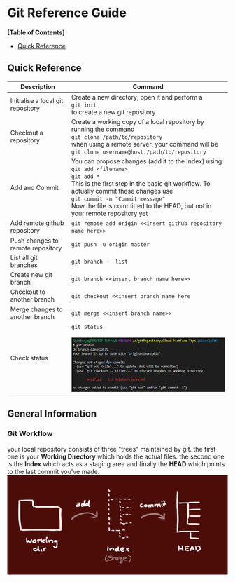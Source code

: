# Git Reference Guide

**[Table of Contents]**

- [Quick Reference](#quick-reference)

## Quick Reference

| Description                       | Command                                                                                                                                                                                                                                                                                                            |
| --------------------------------- | ------------------------------------------------------------------------------------------------------------------------------------------------------------------------------------------------------------------------------------------------------------------------------------------------------------------ |
| Initialise a local git repository | Create a new directory, open it and perform a <br> `git init` <br> to create a new git repository                                                                                                                                                                                                                  |
| Checkout a repository             | Create a working copy of a local repository by running the command <br> `git clone /path/to/repository` <br> when using a remote server, your command will be <br> `git clone username@host:/path/to/repository`                                                                                                   |
| Add and Commit                    | You can propose changes (add it to the Index) using <br> `git add <filename>` <br> `git add *` <br> This is the first step in the basic git workflow. To actually commit these changes use <br> `git commit -m "Commit message"` <br> Now the file is committed to the HEAD, but not in your remote repository yet |
| Add remote github repository      | `git remote add origin <<insert github repository name here>>`                                                                                                                                                                                                                                                     |
| Push changes to remote repository | `git push -u origin master`                                                                                                                                                                                                                                                                                        |
| List all git branches             | `git branch -- list`                                                                                                                                                                                                                                                                                               |
| Create new git branch             | `git branch <<insert branch name here>>`                                                                                                                                                                                                                                                                           |
| Checkout to another branch        | `git checkout <<insert branch name here`                                                                                                                                                                                                                                                                           |
| Merge changes to another branch   | `git merge <<insert branch name>>`                                                                                                                                                                                                                                                                                 |
| Check status                      | `git status` <br><br> ![Git Status](https://github.com/chatenrk/Cloud-Platform-Tips/blob/cleanUpGit/Git%20Related/screenshots/git%20status.PNG) <br>                                                                                                                                                               |

## General Information

### Git Workflow

your local repository consists of three "trees" maintained by git. the first one is your **Working Directory** which holds the actual files. the second one is the **Index** which acts as a staging area and finally the **HEAD** which points to the last commit you've made.
![Git Workflow](https://github.com/chatenrk/Cloud-Platform-Tips/blob/cleanUpGit/Git%20Related/screenshots/git%20workflow.PNG)
